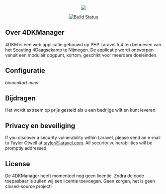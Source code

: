 <p align="center"><img src="https://laravel.com/assets/img/components/logo-laravel.svg"></p>

<p align="center">
<a href="https://travis-ci.org/laravel/framework"><img src="https://img.shields.io/travis/komcommy/4DKManager.svg" alt="Build Status"></a>
</p>

## Over 4DKManager

4DKM is een web applicatie gebouwd op PHP Laravel 5.4 ten behoeven van het Scouting 4Daagsekamp te Nijmegen.
De applicatie wordt ontworpen vanuit een modulair oogpunt, kortom, geschikt voor meerdere doeleinden.

## Configuratie

*binnenkort meer*

## Bijdragen

Het wordt extreem op prijs gesteld als u een bedrijge wilt en kunt leveren.

## Privacy en beveiliging

If you discover a security vulnerability within Laravel, please send an e-mail to Taylor Otwell at taylor@laravel.com. All security vulnerabilities will be promptly addressed.

## License

De 4DKManager heeft momenteel nog geen licentie. Zodra de code toepasbaar is zullen wij een licentie toevoegen. Geen zorgen, het is geen closed-source project!
